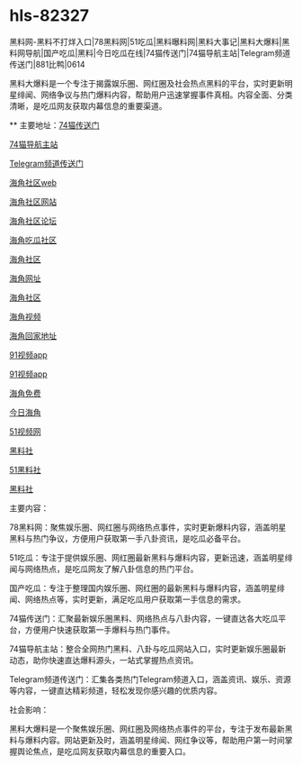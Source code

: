 # hls-82327
黑料网-黑料不打烊入口|78黑料网|51吃瓜|黑料曝料网|黑料大事记|黑料大爆料|黑料网导航|国产吃瓜|黑料|今日吃瓜在线|74猫传送门|74猫导航主站|Telegram频道传送门|881比鸭|0614

黑料大爆料是一个专注于揭露娱乐圈、网红圈及社会热点黑料的平台，实时更新明星绯闻、网络争议与热门爆料内容，帮助用户迅速掌握事件真相。内容全面、分类清晰，是吃瓜网友获取内幕信息的重要渠道。

** 主要地址：<a href="https://74mao.com/">74猫传送门</a>

<a href="https://74mao.com/">74猫导航主站</a>

<a href="https://74mao.com/">Telegram频道传送门</a>

<a href="https://hj-230.pages.dev/">海角社区web</a>

<a href="https://hj-233.pages.dev/">海角社区网站</a>

<a href="https://hj-235.pages.dev/">海角社区论坛</a>

<a href="https://hj-237.pages.dev/">海角吃瓜社区</a>

<a href="https://hj-241.pages.dev/">海角社区</a>

<a href="https://hj-244.pages.dev/">海角网址</a>

<a href="https://hj-251.pages.dev/">海角社区</a>

<a href="https://hj-258.pages.dev/">海角视频</a>

<a href="https://hj-161.pages.dev/">海角回家地址</a>

<a href="https://hj-162.pages.dev/">91视频app</a>

<a href="https://hj-382.pages.dev/">91视频app</a>

<a href="https://hj-433.pages.dev/">海角免费</a>

<a href="https://hj-454.pages.dev/">今日海角</a>

<a href="https://hj-482.pages.dev/">51视频网</a>

<a href="https://hls-15.pages.dev/">黑料社</a>

<a href="https://hls-17.pages.dev/">51黑料社</a>

<a href="https://hls-19.pages.dev/">黑料社</a>

主要内容：

78黑料网：聚焦娱乐圈、网红圈与网络热点事件，实时更新爆料内容，涵盖明星黑料与热门争议，方便用户获取第一手八卦资讯，是吃瓜必备平台。

51吃瓜：专注于提供娱乐圈、网红圈最新黑料与爆料内容，更新迅速，涵盖明星绯闻与网络热点，是吃瓜网友了解八卦信息的热门平台。

国产吃瓜：专注于整理国内娱乐圈、网红圈的最新黑料与爆料内容，涵盖明星绯闻、网络热点等，实时更新，满足吃瓜用户获取第一手信息的需求。

74猫传送门：汇聚最新娱乐圈黑料、网络热点与八卦内容，一键直达各大吃瓜平台，方便用户快速获取第一手爆料与热门事件。

74猫导航主站：整合全网热门黑料、八卦与吃瓜网站入口，实时更新娱乐圈最新动态，助你快速直达爆料源头，一站式掌握热点资讯。

Telegram频道传送门：汇集各类热门Telegram频道入口，涵盖资讯、娱乐、资源等内容，一键直达精彩频道，轻松发现你感兴趣的优质内容。

社会影响：

黑料大爆料是一个聚焦娱乐圈、网红圈及网络热点事件的平台，专注于发布最新黑料与爆料内容。网站更新及时，涵盖明星绯闻、网红争议等，帮助用户第一时间掌握舆论焦点，是吃瓜网友获取内幕信息的重要入口。
